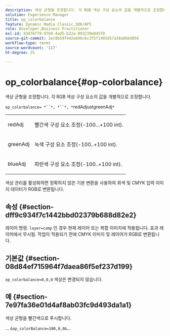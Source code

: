 ```yaml
---
description: 색상 균형을 조정합니다. 각 RGB 색상 구성 요소의 값을 개별적으로 조정합니다.
solution: Experience Manager
title: op_colorbalance
feature: Dynamic Media Classic,SDK/API
role: Developer,Business Practitioner
exl-id: 93476778-97b0-4ad5-b22a-093239e845f0
source-git-commit: 1ec8b59f442eb96c6c3f5f1405d57a38a86bd056
workflow-type: tm+mt
source-wordcount: '117'
ht-degree: 2%

---
```


# op_colorbalance{#op-colorbalance}

색상 균형을 조정합니다. 각 RGB 색상 구성 요소의 값을 개별적으로 조정합니다.

`op_colorbalance= *``*, *``*, *`redAdjustgreenAdj`*`

<table id="simpletable_BBDAA6FE9A0E48E3BD8304BDED776713"> 
 <tr class="strow"> 
  <td class="stentry"> <p><span class="varname"> redAdj</span> </p></td> 
  <td class="stentry"> <p>빨간색 구성 요소 조정(-100...+100 int). </p></td> 
 </tr> 
 <tr class="strow"> 
  <td class="stentry"> <p><span class="varname"> greenAdj</span> </p></td> 
  <td class="stentry"> <p>녹색 구성 요소 조정(-100..+100 int). </p></td> 
 </tr> 
 <tr class="strow"> 
  <td class="stentry"> <p><span class="varname"> blueAdj</span> </p></td> 
  <td class="stentry"> <p>파란색 구성 요소 조정(-100..+100 int). </p></td> 
 </tr> 
</table>

색상 관리를 활성화하면 정확하지 않은 기본 변환을 사용하여 회색 및 CMYK 입력 이미지 데이터가 RGB로 변환됩니다.

## 속성 {#section-dff9c934f7c1442bbd02379b688d82e2}

레이어 명령. `layer=comp` 인 경우 현재 레이어 또는 복합 이미지에 적용됩니다. 효과 레이어에서 무시됨. 작업이 적용되기 전에 CMYK 이미지 및 레이어가 RGB로 변환됩니다.

## 기본값 {#section-08d84ef715964f7daea86f5ef237d199}

`op_colorbalance=0,0,0` 색상은 변경되지 않습니다.

## 예 {#section-7e97fa36e01d4af8ab03fc9d493da1a1}

색상 균형을 빨간색으로 푸시합니다.

… `&op_colorBalance=100,0,0&`…
